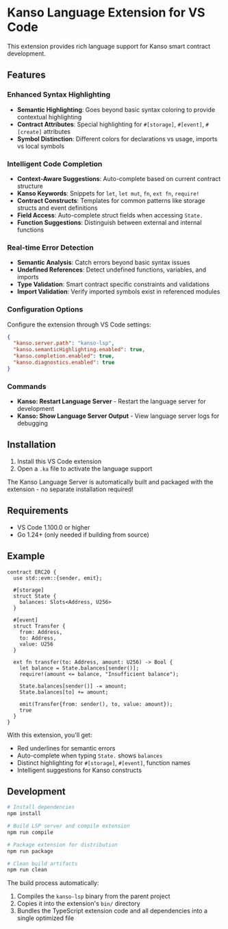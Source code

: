# Kanso Language Extension for VS Code

This extension provides rich language support for Kanso smart contract development.

## Features

### Enhanced Syntax Highlighting
- **Semantic Highlighting**: Goes beyond basic syntax coloring to provide contextual highlighting
- **Contract Attributes**: Special highlighting for `#[storage]`, `#[event]`, `#[create]` attributes
- **Symbol Distinction**: Different colors for declarations vs usage, imports vs local symbols

### Intelligent Code Completion
- **Context-Aware Suggestions**: Auto-complete based on current contract structure
- **Kanso Keywords**: Snippets for `let`, `let mut`, `fn`, `ext fn`, `require!`
- **Contract Constructs**: Templates for common patterns like storage structs and event definitions
- **Field Access**: Auto-complete struct fields when accessing `State.`
- **Function Suggestions**: Distinguish between external and internal functions

### Real-time Error Detection
- **Semantic Analysis**: Catch errors beyond basic syntax issues
- **Undefined References**: Detect undefined functions, variables, and imports
- **Type Validation**: Smart contract specific constraints and validations
- **Import Validation**: Verify imported symbols exist in referenced modules

### Configuration Options

Configure the extension through VS Code settings:

```json
{
  "kanso.server.path": "kanso-lsp",
  "kanso.semanticHighlighting.enabled": true,
  "kanso.completion.enabled": true,
  "kanso.diagnostics.enabled": true
}
```

### Commands

- **Kanso: Restart Language Server** - Restart the language server for development
- **Kanso: Show Language Server Output** - View language server logs for debugging

## Installation

1. Install this VS Code extension
2. Open a `.ka` file to activate the language support

The Kanso Language Server is automatically built and packaged with the extension - no separate installation required!

## Requirements

- VS Code 1.100.0 or higher
- Go 1.24+ (only needed if building from source)

## Example

```kanso
contract ERC20 {
  use std::evm::{sender, emit};
  
  #[storage]
  struct State {
    balances: Slots<Address, U256>
  }
  
  #[event]
  struct Transfer {
    from: Address,
    to: Address, 
    value: U256
  }
  
  ext fn transfer(to: Address, amount: U256) -> Bool {
    let balance = State.balances[sender()];
    require!(amount <= balance, "Insufficient balance");
    
    State.balances[sender()] -= amount;
    State.balances[to] += amount;
    
    emit(Transfer{from: sender(), to, value: amount});
    true
  }
}
```

With this extension, you'll get:
- Red underlines for semantic errors
- Auto-complete when typing `State.` shows `balances`
- Distinct highlighting for `#[storage]`, `#[event]`, function names
- Intelligent suggestions for Kanso constructs

## Development

```bash
# Install dependencies
npm install

# Build LSP server and compile extension
npm run compile

# Package extension for distribution
npm run package

# Clean build artifacts
npm run clean
```

The build process automatically:
1. Compiles the `kanso-lsp` binary from the parent project
2. Copies it into the extension's `bin/` directory  
3. Bundles the TypeScript extension code and all dependencies into a single optimized file